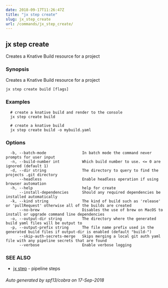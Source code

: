 ```yaml
---
date: 2018-09-17T11:26:47Z
title: "jx step create"
slug: jx_step_create
url: /commands/jx_step_create/
---
```

## jx step create

Creates a Knative Build resource for a project

### Synopsis

Creates a Knative Build resource for a project

```
jx step create build [flags]
```

### Examples

```
  # create a knative build and render to the console
  jx step create build
  
  # create a knative build
  jx step create build -o mybuild.yaml
```

### Options

```
  -b, --batch-mode                In batch mode the command never prompts for user input
  -n, --build-number int          Which build number to use. <= 0 are ignored (default 1)
  -d, --dir string                The directory to query to find the projects .git directory
      --headless                  Enable headless operation if using browser automation
  -h, --help                      help for create
      --install-dependencies      Should any required dependencies be installed automatically
  -k, --kind string               The kind of build such as 'release' or 'pullRequest' otherwise all of the builds are created
      --no-brew                   Disables the use of brew on MacOS to install or upgrade command line dependencies
  -o, --output-dir string         The directory where the generated build yaml files will be output to
  -p, --output-prefix string      The file name prefix used in the generated build files if output-dir is enabled (default "build-")
      --skip-auth-secrets-merge   Skips merging a local git auth yaml file with any pipeline secrets that are found
      --verbose                   Enable verbose logging
```

### SEE ALSO

* [jx step](/commands/jx_step/)	 - pipeline steps

###### Auto generated by spf13/cobra on 17-Sep-2018
